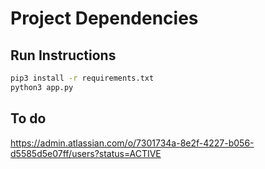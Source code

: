 # Project Dependencies

## Run Instructions

```sh
pip3 install -r requirements.txt
python3 app.py
```
## To do
https://admin.atlassian.com/o/7301734a-8e2f-4227-b056-d5585d5e07ff/users?status=ACTIVE
